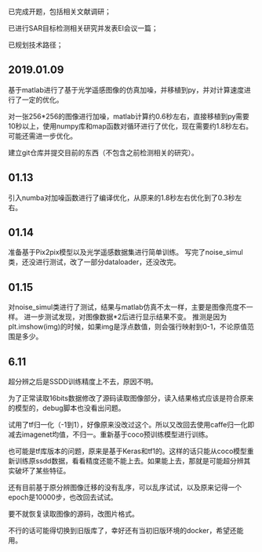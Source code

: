 已完成开题，包括相关文献调研；

已进行SAR目标检测相关研究并发表EI会议一篇；

已规划技术路径；

## 2019.01.09

基于matlab进行了基于光学遥感图像的仿真加噪，并移植到py，并对计算速度进行了一定的优化。

对一张256*256的图像进行加噪，matlab计算约0.6秒左右，直接移植到py需要10秒以上，使用numpy库和map函数对循环进行了优化，现在需要约1.8秒左右。可能还需进一步优化。

建立git仓库并提交目前的东西（不包含之前检测相关的研究）。

## 01.13

引入numba对加噪函数进行了编译优化，从原来的1.8秒左右优化到了0.3秒左右。

## 01.14

准备基于Pix2pix模型以及光学遥感数据集进行简单训练。
写完了noise_simul类，还没进行测试，改了一部分dataloader，还没改完。

## 01.15

对noise_simul类进行了测试，结果与matlab仿真不太一样，主要是图像亮度不一样。
进一步测试发现，对图像数据*2后进行显示结果不变。
推测是因为plt.imshow(img)的时候，如果img是浮点数值，则会强行映射到0-1，不论原值范围是多少。

## 6.11

超分辨之后是SSDD训练精度上不去，原因不明。

为了正常读取16bits数据修改了源码读取图像部分，读入结果格式应该是符合原来的模型的，debug脚本也没看出问题。

试用了tf归一化（-1到1），好像原来没改过这个。所以又改回去使用caffe归一化即减去imagenet均值，不归一。重新基于coco预训练模型进行训练。

也可能是tf库版本的问题，原来是基于Keras和tf1的。这样的话只能从coco模型重新训练原ssdd数据，看看精度还能不能上去。如果能上去，那就是可能超分辨其实破坏了某些特征。

还有目前基于原分辨图像迁移的没有乱序，可以乱序试试，以及原来记得一个epoch是10000步，也改回去试试。

要不就恢复读取图像的源码，改图片格式。

不行的话可能得切换到旧版库了，幸好还有当初旧版环境的docker，希望还能用。